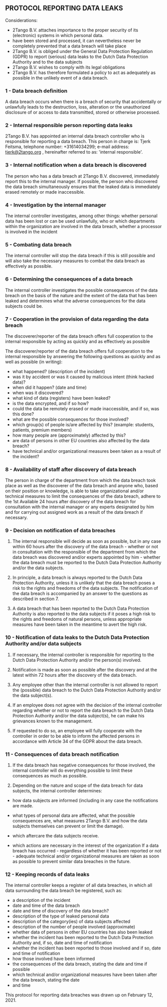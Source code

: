 ## PROTOCOL REPORTING DATA LEAKS

Considerations:
- 2Tango B.V. attaches importance to the proper security of its (electronic) systems in which personal data.
- have been stored and processed, it can nevertheless never be completely prevented that a data breach will take place
- 2Tango B.V. is obliged under the General Data Protection Regulation (GDPR) to report (serious) data leaks to the Dutch Data Protection Authority and to the data subjects
- 2Tango B.V. wishes to comply with its legal obligations
- 2Tango B.V. has therefore formulated a policy to act as adequately as possible in the unlikely event of a data breach.


### 1 - Data breach definition
A data breach occurs when there is a breach of security that accidentally or unlawfully leads to the destruction, loss, alteration or the unauthorized disclosure of or access to data transmitted, stored or otherwise processed.

### 2 - Internal responsible person reporting data leaks
2Tango B.V. has appointed an internal data breach controller who is responsible for reporting a data breach.
This person in charge is: Tjerk Feitsma, telephone number: +31614034299; e-mail address: tjerk@2tango.org , hereinafter referred to as: 'internal responsible'.

### 3 - Internal notification when a data breach is discovered
The person who has a data breach at 2Tango B.V. discovered, immediately report this to the internal manager.
If possible, the person who discovered the data breach simultaneously ensures that the leaked data is immediately erased remotely or made inaccessible.

### 4 - Investigation by the internal manager
The internal controller investigates, among other things: whether personal data has been lost or can be used unlawfully, who or which departments within the organization are involved in the data breach, whether a processor is involved in the incident

### 5 - Combating data breach
The internal controller will stop the data breach if this is still possible and will also take the necessary measures to combat the data breach as effectively as possible.

### 6 - Determining the consequences of a data breach
The internal controller investigates the possible consequences of the data breach on the basis of the nature and the
extent of the data that has been leaked and determines what the adverse consequences for the data subjects could be.

### 7 - Cooperation in the provision of data regarding the data breach
The discoverer/reporter of the data breach offers full cooperation to the internal responsible by acting as quickly and as effectively as possible

The discoverer/reporter of the data breach offers full cooperation to the internal responsible by answering the following questions as quickly and as well as possible (in writing):

- what happened? (description of the incident)
- was it by accident or was it caused by malicious intent (think hacked data)?
- when did it happen? (date and time)
- when was it discovered?
- what kind of data (registers) have been leaked?
- is the data encrypted, and if so how?
- could the data be remotely erased or made inaccessible, and if so, was this done?
- what are the possible consequences for those involved?
- which group(s) of people is/are affected by this? (example: students, patients, premium members)
- how many people are (approximately) affected by this?
- are data of persons in other EU countries also affected by the data breach?
- have technical and/or organizational measures been taken as a result of the incident?

### 8 - Availability of staff after discovery of data breach
The person in charge of the department from which the data breach took place as well as the discoverer of the data breach and anyone who, based on their position or knowledge, is able to take organizational and/or technical measures to limit the consequences of the data breach, adhere to the 1st Available 24 hours after discovery of the data breach for consultation with the internal manager or any experts designated by him and for carrying out assigned work as a result of the data breach if necessary.

### 9 - Decision on notification of data breaches
1. The internal responsible will decide as soon as possible, but in any case within 60 hours after the discovery of the data breach - whether or not in consultation with the responsible of the department from which the data breach was discovered and/or experts appointed by him - whether the data breach must be reported to the Dutch Data Protection Authority and/or the data subjects.

2. In principle, a data breach is always reported to the Dutch Data Protection Authority, unless it is unlikely that the data breach poses a risk to the rights and freedoms of the data subjects.
The notification of the data breach is accompanied by an answer to the questions as described in section 7.

3. A data breach that has been reported to the Dutch Data Protection Authority is also reported to the data subjects if it poses a high risk to the rights and freedoms of natural persons, unless appropriate measures have been taken in the meantime to avert the high risk.

### 10 - Notification of data leaks to the Dutch Data Protection Authority and/or data subjects
1. If necessary, the internal controller is responsible for reporting to the Dutch Data Protection Authority and/or the person(s) involved.

2. Notification is made as soon as possible after the discovery and at the latest within 72 hours after the discovery of the data breach.

3. Any employee other than the internal controller is not allowed to report the (possible) data breach to the Dutch Data Protection Authority and/or the data subject(s).

4. If an employee does not agree with the decision of the internal controller regarding whether or not to report the data breach to the Dutch Data Protection Authority and/or the data subject(s), he can make his grievances known to the management.

5. If requested to do so, an employee will fully cooperate with the controller in order to be able to inform the affected persons in accordance with Article 34 of the GDPR about the data breach.



### 11 - Consequences of data breach notification
1. If the data breach has negative consequences for those involved, the internal controller will do everything possible to limit these consequences as much as possible. 

2. Depending on the nature and scope of the data breach for data subjects, the internal controller determines:

- how data subjects are informed (including in any case the notifications are made.

- what types of personal data are affected, what the possible consequences are, what measures 2Tango B.V. and how the data subjects themselves can prevent or limit the damage).

- which aftercare the data subjects receive. 

- which actions are necessary in the interest of the organization If a data breach has occurred - regardless of whether it has been reported or not - adequate technical and/or organizational measures are taken as soon as possible to prevent similar data breaches in the future.

### 12 - Keeping records of data leaks
The internal controller keeps a register of all data breaches, in which all data surrounding the data breach
be registered, such as:
- a description of the incident
- date and time of the data breach
- date and time of discovery of the data breach?
- description of the type of leaked personal data
- description of the category(ies) of data subjects affected
- description of the number of people involved (approximate)
- whether data of persons in other EU countries has also been leaked
- whether the incident has been reported to the Dutch Data Protection Authority and, if so, date and time of notification
- whether the incident has been reported to those involved and if so, date and time of notification
- how those involved have been informed
- the consequences of the data breach, stating the date and time if possible
- which technical and/or organizational measures have been taken after the data breach, stating the date
- and time

This protocol for reporting data breaches was drawn up on February 12, 2021.


